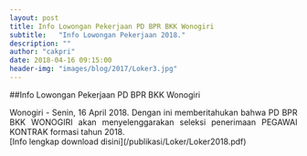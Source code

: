 ```yaml
---
layout: post
title: Info Lowongan Pekerjaan PD BPR BKK Wonogiri
subtitle:   "Info Lowongan Pekerjaan 2018."
description: ""
author: "cakpri"
date: 2018-04-16 09:15:00
header-img: "images/blog/2017/Loker3.jpg"
---
```

##Info Lowongan Pekerjaan PD BPR BKK Wonogiri
<div style="text-align: justify;">Wonogiri - Senin, 16 April 2018. 
Dengan ini memberitahukan bahwa PD BPR BKK WONOGIRI akan menyelenggarakan seleksi penerimaan PEGAWAI KONTRAK
formasi tahun 2018.</div>
[Info lengkap download disini](/publikasi/Loker/Loker2018.pdf)
